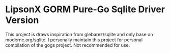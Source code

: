 # LipsonX GORM Pure-Go Sqlite Driver Version

This project is draws inspiration from glebarez/sqlite and only base on modernc.org/sqlite. I personally maintain this project for personal compilation of the gogs project. Not recommended for use.
